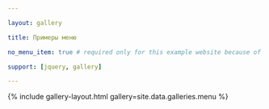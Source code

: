 ```yaml
---

layout: gallery

title: Примеры меню

no_menu_item: true # required only for this example website because of menu construction

support: [jquery, gallery]

---
```




{% include gallery-layout.html gallery=site.data.galleries.menu %}



[license]: http://creativecommons.org/licenses/by-nc-sa/4.0/

[repo]: https://github.com/opieters/jekyll-gallery-example

